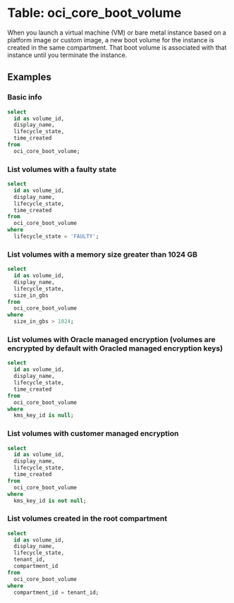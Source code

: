 # Table: oci_core_boot_volume

When you launch a virtual machine (VM) or bare metal instance based on a platform image or custom image, a new boot volume for the instance is created in the same compartment. That boot volume is associated with that instance until you terminate the instance.

## Examples

### Basic info

```sql
select
  id as volume_id,
  display_name,
  lifecycle_state,
  time_created
from
  oci_core_boot_volume;
```

### List volumes with a faulty state

```sql
select
  id as volume_id,
  display_name,
  lifecycle_state,
  time_created
from
  oci_core_boot_volume
where
  lifecycle_state = 'FAULTY';
```

### List volumes with a memory size greater than 1024 GB

```sql
select
  id as volume_id,
  display_name,
  lifecycle_state,
  size_in_gbs
from
  oci_core_boot_volume
where
  size_in_gbs > 1024;
```

### List volumes with Oracle managed encryption (volumes are encrypted by default with Oracled managed encryption keys)

```sql
select
  id as volume_id,
  display_name,
  lifecycle_state,
  time_created
from
  oci_core_boot_volume
where
  kms_key_id is null;
```

### List volumes with customer managed encryption

```sql
select
  id as volume_id,
  display_name,
  lifecycle_state,
  time_created
from
  oci_core_boot_volume
where
  kms_key_id is not null;
```

### List volumes created in the root compartment

```sql
select
  id as volume_id,
  display_name,
  lifecycle_state,
  tenant_id,
  compartment_id
from
  oci_core_boot_volume
where
  compartment_id = tenant_id;
```
